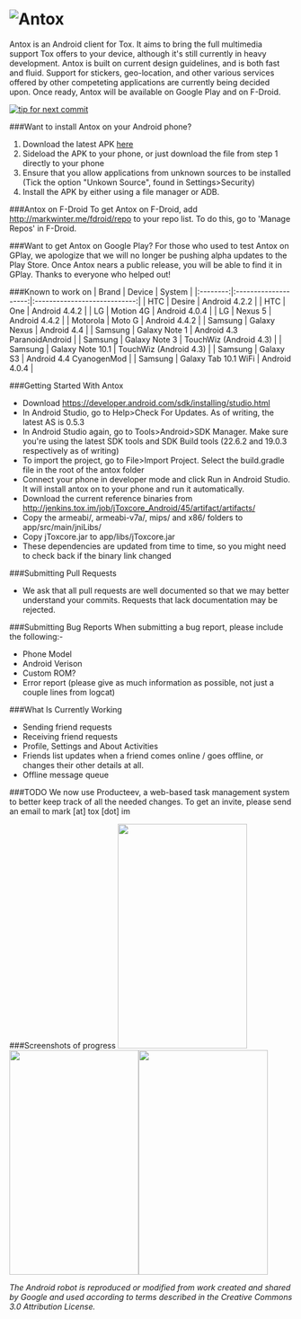 ![Antox](http://vexx.us/Images/AntoxFull.png "Antox Tox Android Client")
=====

Antox is an Android client for Tox. It aims to bring the full multimedia support Tox offers to your device, although it's still currently in heavy development. Antox is built on current design guidelines, and is both fast and fluid. Support for stickers, geo-location, and other various services offered by other competeting applications are currently being decided upon. Once ready, Antox will be available on Google Play and on F-Droid.

[![tip for next commit](http://tip4commit.com/projects/654.svg)](http://tip4commit.com/projects/654)


###Want to install Antox on your Android phone?
1. Download the latest APK <a href="https://c1cf.https.cdn.softlayer.net/80C1CF/192.254.75.110:8080/job/Android-Antox/lastSuccessfulBuild/artifact/antox.apk">here</a>
2. Sideload the APK to your phone, or just download the file from step 1 directly to your phone
3. Ensure that you allow applications from unknown sources to be installed (Tick the option "Unkown Source", found in Settings>Security)
4. Install the APK by either using a file manager or ADB.

###Antox on F-Droid
To get Antox on F-Droid, add http://markwinter.me/fdroid/repo to your repo list. To do this, go to 'Manage Repos' in F-Droid.

###Want to get Antox on Google Play?
For those who used to test Antox on GPlay, we apologize that we will no longer be pushing alpha updates to the Play Store. Once Antox nears a public release, you will be able to find it in GPlay. Thanks to everyone who helped out!

###Known to work on
| Brand    | Device               | System                       |
|:--------:|:--------------------:|:----------------------------:|
| HTC      | Desire               | Android 4.2.2                |
| HTC      | One                  | Android 4.4.2                |
| LG       | Motion 4G            | Android 4.0.4                |
| LG       | Nexus 5              | Android 4.4.2                |
| Motorola | Moto G               | Android 4.4.2                |
| Samsung  | Galaxy Nexus         | Android 4.4                  |
| Samsung  | Galaxy Note 1        | Android 4.3 ParanoidAndroid  |
| Samsung  | Galaxy Note 3        | TouchWiz (Android 4.3)       |
| Samsung  | Galaxy Note 10.1     | TouchWiz (Android 4.3)       |
| Samsung  | Galaxy S3            | Android 4.4 CyanogenMod      |
| Samsung  | Galaxy Tab 10.1 WiFi | Android 4.0.4                |


###Getting Started With Antox
- Download https://developer.android.com/sdk/installing/studio.html
- In Android Studio, go to Help>Check For Updates. As of writing, the latest AS is 0.5.3
- In Android Studio again, go to Tools>Android>SDK Manager. Make sure you're using the latest SDK tools and SDK Build tools (22.6.2 and 19.0.3 respectively as of writing)
- To import the project, go to File>Import Project. Select the build.gradle file in the root of the antox folder
- Connect your phone in developer mode and click Run in Android Studio. It will install antox on to your phone and run it automatically.
- Download the current reference binaries from http://jenkins.tox.im/job/jToxcore_Android/45/artifact/artifacts/
- Copy the armeabi/, armeabi-v7a/, mips/ and x86/ folders to app/src/main/jniLibs/
- Copy jToxcore.jar to app/libs/jToxcore.jar
- These dependencies are updated from time to time, so you might need to check back if the binary link changed

###Submitting Pull Requests
- We ask that all pull requests are well documented so that we may better understand your commits. Requests that lack documentation may be rejected.
 
###Submitting Bug Reports
When submitting a bug report, please include the following:-
- Phone Model
- Android Verison
- Custom ROM?
- Error report (please give as much information as possible, not just a couple lines from logcat)

###What Is Currently Working
- Sending friend requests
- Receiving friend requests
- Profile, Settings and About Activities
- Friends list updates when a friend comes online / goes offline, or changes their other details at all.
- Offline message queue

###TODO
We now use Producteev, a web-based task management system to better keep track of all the needed changes. To get an invite, please send an email to mark [at] tox [dot] im

###Screenshots of progress
<img src="http://vexx.us/Examples/Antox/Screenshot_2014-03-12-21-48-00.png" width="230px" height="400px"/><img src="http://vexx.us/Examples/Antox/Screenshot_2014-03-12-21-39-10.png" width="230px" height="400px"/><img src="http://vexx.us/Examples/Antox/device-2014-03-12-215856.png" width="230px" height="400px"/>


*The Android robot is reproduced or modified from work created and shared by Google and used according to terms described in the Creative Commons 3.0 Attribution License.*
